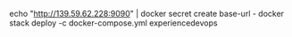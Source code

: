 echo "http://139.59.62.228:9090" | docker secret create base-url -
docker stack deploy -c docker-compose.yml experiencedevops
